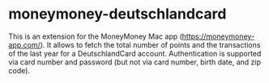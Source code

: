 # moneymoney-deutschlandcard

This is an extension for the MoneyMoney Mac app (https://moneymoney-app.com/). It allows to fetch the total number of points and the transactions of the last year for a DeutschlandCard account. Authentication is supported via card number and password (but not via card number, birth date, and zip code).
